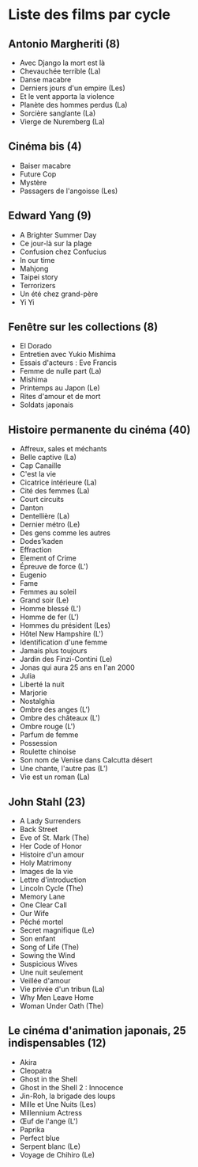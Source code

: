# Liste des films par cycle

## Antonio Margheriti (8)

  * Avec Django la mort est là  
  * Chevauchée terrible (La)  
  * Danse macabre  
  * Derniers jours d'un empire (Les)  
  * Et le vent apporta la violence  
  * Planète des hommes perdus (La)  
  * Sorcière sanglante (La)  
  * Vierge de Nuremberg (La)

## Cinéma bis (4)

  * Baiser macabre  
  * Future Cop  
  * Mystère  
  * Passagers de l'angoisse (Les)

## Edward Yang (9)

  * A Brighter Summer Day  
  * Ce jour-là sur la plage  
  * Confusion chez Confucius  
  * In our time  
  * Mahjong  
  * Taipei story  
  * Terrorizers  
  * Un été chez grand-père  
  * Yi Yi

## Fenêtre sur les collections (8)

  * El Dorado  
  * Entretien avec Yukio Mishima  
  * Essais d'acteurs : Eve Francis  
  * Femme de nulle part (La)  
  * Mishima  
  * Printemps au Japon (Le)  
  * Rites d'amour et de mort  
  * Soldats japonais

## Histoire permanente du cinéma (40)

  * Affreux, sales et méchants  
  * Belle captive (La)  
  * Cap Canaille  
  * C'est la vie  
  * Cicatrice intérieure (La)  
  * Cité des femmes (La)  
  * Court circuits  
  * Danton  
  * Dentellière (La)  
  * Dernier métro (Le)  
  * Des gens comme les autres  
  * Dodes'kaden  
  * Effraction  
  * Element of Crime  
  * Épreuve de force (L')  
  * Eugenio  
  * Fame  
  * Femmes au soleil  
  * Grand soir (Le)  
  * Homme blessé (L')  
  * Homme de fer (L')  
  * Hommes du président (Les)  
  * Hôtel New Hampshire (L')  
  * Identification d'une femme  
  * Jamais plus toujours  
  * Jardin des Finzi-Contini (Le)  
  * Jonas qui aura 25 ans en l'an 2000  
  * Julia  
  * Liberté la nuit  
  * Marjorie  
  * Nostalghia  
  * Ombre des anges (L')  
  * Ombre des châteaux (L')  
  * Ombre rouge (L')  
  * Parfum de femme  
  * Possession  
  * Roulette chinoise  
  * Son nom de Venise dans Calcutta désert  
  * Une chante, l'autre pas (L')  
  * Vie est un roman (La)

## John Stahl (23)

  * A Lady Surrenders  
  * Back Street  
  * Eve of St. Mark (The)  
  * Her Code of Honor  
  * Histoire d'un amour  
  * Holy Matrimony  
  * Images de la vie  
  * Lettre d'introduction  
  * Lincoln Cycle (The)  
  * Memory Lane  
  * One Clear Call  
  * Our Wife  
  * Péché mortel  
  * Secret magnifique (Le)  
  * Son enfant  
  * Song of Life (The)  
  * Sowing the Wind  
  * Suspicious Wives  
  * Une nuit seulement  
  * Veillée d'amour  
  * Vie privée d'un tribun (La)  
  * Why Men Leave Home  
  * Woman Under Oath (The)

## Le cinéma d'animation japonais, 25 indispensables (12)

  * Akira  
  * Cleopatra  
  * Ghost in the Shell  
  * Ghost in the Shell 2 : Innocence  
  * Jin-Roh, la brigade des loups  
  * Mille et Une Nuits (Les)  
  * Millennium Actress  
  * Œuf de l'ange (L')  
  * Paprika  
  * Perfect blue  
  * Serpent blanc (Le)  
  * Voyage de Chihiro (Le)  
